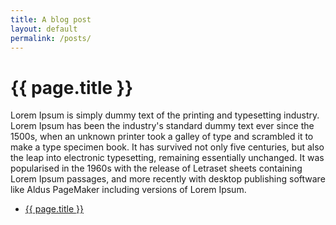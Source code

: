 ```yaml
---
title: A blog post
layout: default
permalink: /posts/
---
```


<h1>{{ page.title }}</h1>

Lorem Ipsum is simply dummy text of the printing and typesetting industry. Lorem Ipsum has been the industry's standard dummy text ever since the 1500s, when an unknown printer took a galley of type and scrambled it to make a type specimen book. It has survived not only five centuries, but also the leap into electronic typesetting, remaining essentially unchanged. It was popularised in the 1960s with the release of Letraset sheets containing Lorem Ipsum passages, and more recently with desktop publishing software like Aldus PageMaker including versions of Lorem Ipsum.  


<ul>
    <li>
      <a href="{{ page.url }}">{{ page.title }}</a>
    </li>
</ul>